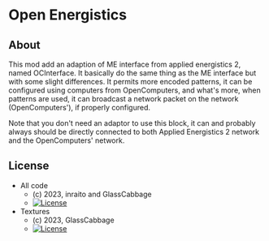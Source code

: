 # Open Energistics

## About
This mod add an adaption of ME interface from applied energistics 2, named OCInterface.
It basically do the same thing as the ME interface but with some slight differences.
It permits more encoded patterns, it can be configured using computers from OpenComputers,
and what's more, when patterns are used, it can broadcast a network packet on the network
(OpenComputers'), if properly configured.

Note that you don't need an adaptor to use this block, it can and probably always should 
be directly connected to both Applied Energistics 2 network and the OpenComputers' network.

## License
* All code
  - (c) 2023, inraito and GlassCabbage  
  - [![License](https://img.shields.io/badge/License-MIT-red.svg?style=flat-square)](http://opensource.org/licenses/MIT)
* Textures
  - (c) 2023, GlassCabbage
  - [![License](https://img.shields.io/badge/License-CC%20BY--NC--SA%203.0-yellow.svg?style=flat-square)](https://creativecommons.org/licenses/by-nc-sa/3.0/)